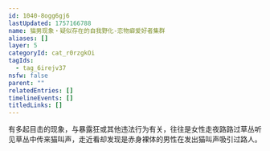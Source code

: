 ```yaml
---
id: 1040-8ogg6gj6
lastUpdated: 1757166788
name: 猫男现象・疑似存在的自我野化-恋物癖爱好者集群
aliases: []
layer: 5
categoryId: cat_r0rzgkOi
tagIds:
  - tag_6irejv37
nsfw: false
parent: ""
relatedEntries: []
timelineEvents: []
titledLinks: []
---
```


有多起目击的现象，与暴露狂或其他违法行为有关，往往是女性走夜路路过草丛听见草丛中传来猫叫声，走近看却发现是赤身裸体的男性在发出猫叫声吸引过路人。